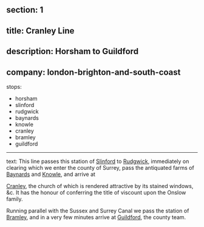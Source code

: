 ﻿section: 1
----
title: Cranley Line
----
description: Horsham to Guildford
----
company: london-brighton-and-south-coast
----
stops:
- horsham
- slinford
- rudgwick
- baynards
- knowle
- cranley
- bramley
- guildford
----
text: This line passes this station of [Slinford](/stations/slinford) to [Rudgwick](/stations/rudgwick), immediately on clearing which we enter the county of Surrey, pass the antiquated farms of [Baynards](/stations/baynards) and [Knowle](/stations/knowle), and arrive at

[Cranley](/stations/cranley), the church of which is rendered attractive by its stained windows, &c. It has the honour of conferring the title of viscount upon the Onslow family.

Running parallel with the Sussex and Surrey Canal we pass the station of [Bramley](/stations/bramley), and in a very few minutes arrive at [Guildford](/stations/guildford), the county team.
